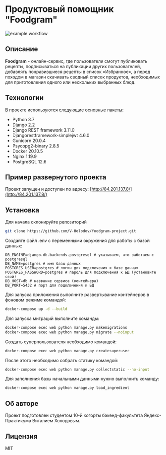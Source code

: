 # Продуктовый помощник "Foodgram"

![example workflow](https://github.com/v-holodov/foodgram-project/actions/workflows/fg_workflow.yml/badge.svg)

## Описание
**Foodgram** -  онлайн-сервис, где пользователи смогут публиковать рецепты, подписываться на публикации других пользователей, добавлять понравившиеся рецепты в список «Избранное», а перед походом в магазин скачивать сводный список продуктов, необходимых для приготовления одного или нескольких выбранных блюд.

## Технологии
В проекте используются следующие основные пакеты:
- Python 3.7
- Django 2.2
- Django REST framework 3.11.0  
- Djangorestframework-simplejwt 4.6.0
- Gunicorn 20.0.4
- Psycopg2-binary 2.8.5
- Docker  20.10.5
- Nginx 1.19.9
- PostgreSQL 12.6
## Пример развернутого проекта
Проект запущен и доступен по адресу:
[http://84.201.137.8/](http://84.201.137.8/)
## Установка

Для начала склонируйте репозиторий 
```bash
git clone https://github.com/V-Holodov/foodgram-project.git
```
Создайте файл .env с переменными окружения для работы с базой данных:
```
DB_ENGINE=django.db.backends.postgresql # указываем, что работаем с postgresql
DB_NAME=postgres # имя базы данных
POSTGRES_USER=postgres # логин для подключения к базе данных
POSTGRES_PASSWORD=postgres # пароль для подключения к БД (установите свой)
DB_HOST=db # название сервиса (контейнера)
DB_PORT=5432 # порт для подключения к БД 
```
Для запуска приложения выполните развертывание контейнеров в фоновом режиме командой:
```bash
docker-compose up -d --build 
```
Для запуска миграций выполните команды:
```bash
docker-compose exec web python manage.py makemigrations
docker-compose exec web python manage.py migrate --noinput
```
Создать суперпользователя необходимо командой:
```bash
docker-compose exec web python manage.py createsuperuser
```
После этого необходимо собрать статику командой:
```bash
docker-compose exec web python manage.py collectstatic --no-input
```

Для заполнения базы начальными данными нужно выполнить команду:
```bash
docker-compose exec web python manage.py load_ingredient
```

## Об авторе
Проект подготовлен студентом 10-й когорты бэкенд-факультета Яндекс-Практикума Виталием Холодовым.

## Лицензия
MIT